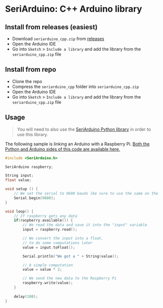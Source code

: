 # SeriArduino: C++ Arduino library

## Install from releases (easiest)

* Download `seriarduino_cpp.zip` from [releases](https://github.com/norech/SeriArduino/releases) 
* Open the Arduino IDE
* Go into `Sketch` > `Include a library` and add the library from the `seriarduino_cpp.zip` file

## Install from repo

* Clone the repo
* Compress the `seriarduino_cpp` folder into `seriarduino_cpp.zip`
* Open the Arduino IDE
* Go into `Sketch` > `Include a library` and add the library from the `seriarduino_cpp.zip` file

## Usage

> You will need to also use the [SeriArduino Python library](https://github.com/norech/SeriArduino/tree/master/seriarduino_py/README.md) in order to use this library.

The following sample is linking an Arduino with a Raspberry Pi. [Both the Python and Arduino sides of this code are available here.](https://github.com/norech/SeriArduino#usage)

```cpp
#include <SeriArduino.h>

SeriArduino raspberry;

String input;
float value;

void setup () {
    // We set the serial to 9600 bauds (be sure to use the same on the Python side)
    Serial.begin(9600);
}

void loop() {
    // If raspberry gets any data
    if(raspberry.available()) {
        // We read the data and save it into the "input" variable
        input = raspberry.read();

        // We convert the input into a float,
        // to do some computations later
        value = input.toFloat();

        Serial.println("We got a " + String(value));

        // A simple computation
        value = value * 2;

        // We send the new data to the Raspberry Pi
        raspberry.write(value);
    }
  
    delay(100);
}
```